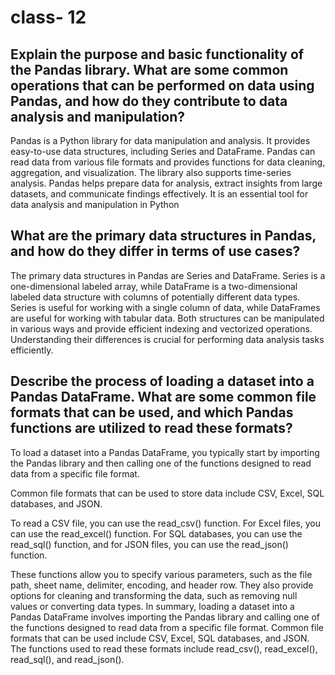 # class- 12
## Explain the purpose and basic functionality of the Pandas library. What are some common operations that can be performed on data using Pandas, and how do they contribute to data analysis and manipulation?
Pandas is a Python library for data manipulation and analysis. It provides easy-to-use data structures, including Series and DataFrame. Pandas can read data from various file formats and provides functions for data cleaning, aggregation, and visualization. The library also supports time-series analysis. Pandas helps prepare data for analysis, extract insights from large datasets, and communicate findings effectively. It is an essential tool for data analysis and manipulation in Python
## What are the primary data structures in Pandas, and how do they differ in terms of use cases?
The primary data structures in Pandas are Series and DataFrame. Series is a one-dimensional labeled array, while DataFrame is a two-dimensional labeled data structure with columns of potentially different data types. Series is useful for working with a single column of data, while DataFrames are useful for working with tabular data. Both structures can be manipulated in various ways and provide efficient indexing and vectorized operations. Understanding their differences is crucial for performing data analysis tasks efficiently.

## Describe the process of loading a dataset into a Pandas DataFrame. What are some common file formats that can be used, and which Pandas functions are utilized to read these formats?

To load a dataset into a Pandas DataFrame, you typically start by importing the Pandas library and then calling one of the functions designed to read data from a specific file format.

Common file formats that can be used to store data include CSV, Excel, SQL databases, and JSON.

To read a CSV file, you can use the read_csv() function. For Excel files, you can use the read_excel() function. For SQL databases, you can use the read_sql() function, and for JSON files, you can use the read_json() function.

These functions allow you to specify various parameters, such as the file path, sheet name, delimiter, encoding, and header row. They also provide options for cleaning and transforming the data, such as removing null values or converting data types.
In summary, loading a dataset into a Pandas DataFrame involves importing the Pandas library and calling one of the functions designed to read data from a specific file format. Common file formats that can be used include CSV, Excel, SQL databases, and JSON. The functions used to read these formats include read_csv(), read_excel(), read_sql(), and read_json().